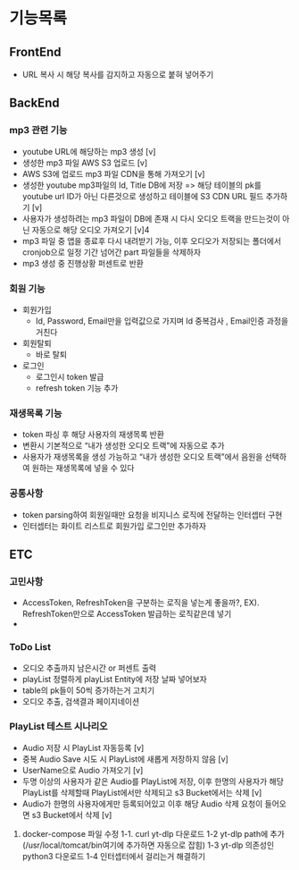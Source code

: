 # 기능목록

## FrontEnd
- URL 복사 시 해당 복사를 감지하고 자동으로 붙혀 넣어주기

## BackEnd
### mp3 관련 기능
- youtube URL에 해당하는 mp3 생성 [v]
- 생성한 mp3 파일 AWS S3 업로드 [v]
- AWS S3에 업로드 mp3 파일 CDN을 통해 가져오기 [v]
- 생성한 youtube mp3파일의 Id, Title DB에 저장 => 해당 테이블의 pk를 youtube url ID가 아닌 다른것으로 생성하고 테이블에 S3 CDN URL 필드 추가하기 [v]
- 사용자가 생성하려는 mp3 파일이 DB에 존재 시 다시 오디오 트랙을 만드는것이 아닌 자동으로 해당 오디오 가져오기 [v]4
- mp3 파일 중 앱을 종료후 다시 내려받기 가능, 이후 오디오가 저장되는 폴더에서 cronjob으로 일정 기간 넘어간 part 파일들을 삭제하자
- mp3 생성 중 진행상황 퍼센트로 반환

### 회원 기능
- 회원가입
  - Id, Password, Email만을 입력값으로 가지며 Id 중복검사 , Email인증 과정을 거친다
- 회원탈퇴
  - 바로 탈퇴
- 로그인 
  - 로그인시 token 발급
  - refresh token 기능 추가 

### 재생목록 기능
- token 파싱 후 해당 사용자의 재생목록 반환
- 변환시 기본적으로 “내가 생성한 오디오 트랙”에 자동으로 추가
- 사용자가 재생목록을 생성 가능하고 “내가 생성한 오디오 트랙”에서 음원을 선택하여 원하는 재생목록에 넣을 수 있다

### 공통사항
- token parsing하여 회원일때만 요청을 비지니스 로직에 전달하는 인터셉터 구현
- 인터셉터는 화이트 리스트로 회원가입 로그인만 추가하자

## ETC
### 고민사항
- AccessToken, RefreshToken을 구분하는 로직을 넣는게 좋을까?, 
  EX). RefreshToken만으로 AccessToken 발급하는 로직같은데 넣기
- 
### ToDo List
- 오디오 추출까지 남은시간 or 퍼센트 출력
- playList 정렬하게 playList Entity에 저장 날짜 넣어보자
- table의 pk들이 50씩 증가하는거 고치기
- 오디오 추출, 검색결과 페이지네이션 

### PlayList 테스트 시나리오
- Audio 저장 시 PlayList 자동등록 [v]
- 중복 Audio Save 시도 시 PlayList에 새롭게 저장하지 않음 [v]
- UserName으로 Audio 가져오기 [v]
- 두명 이상의 사용자가 같은 Audio를 PlayList에 저장, 이후 한명의 사용자가 해당 PlayList를 삭제할때 PlayList에서만 삭제되고 s3 Bucket에서는 삭제 [v]
- Audio가 한명의 사용자에게만 등록되어있고 이후 해당 Audio 삭제 요청이 들어오면 s3 Bucket에서 삭제 [v]


1. docker-compose 파일 수정
  1-1. curl yt-dlp 다운로드
  1-2 yt-dlp path에 추가(/usr/local/tomcat/bin여기에 추가하면 자동으로 잡힘)
  1-3 yt-dlp 의존성인 python3 다운로드
  1-4 인터셉터에서 걸리는거 해결하기